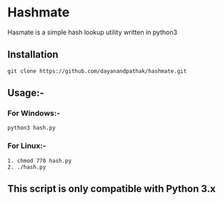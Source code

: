# Hashmate

Hasmate is a simple hash lookup utility written in python3

## Installation
```
git clone https://github.com/dayanandpathak/hashmate.git
```

## Usage:-

### For Windows:-

``` 
python3 hash.py
```

### For Linux:-

```
1. chmod 770 hash.py
2. ./hash.py
```
## This script is only compatible with Python 3.x
